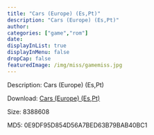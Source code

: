 ```yaml
---
title: "Cars (Europe) (Es,Pt)"
description: "Cars (Europe) (Es,Pt)"
author: 
categories: ["game","rom"]
date: 
displayInList: true
displayInMenu: false
dropCap: false
featuredImage: /img/miss/gamemiss.jpg
---
```


Description: Cars (Europe) (Es,Pt)

Download: <a style="text-decoration:underline;" href="https://mega.nz/#!bDQSWCKA!kt97ueearqEcQPYOxdc2NStpQE-mjwsVlw8QixCBYtg" target = "_blank" rel = "nofollow" > Cars (Europe) (Es,Pt)</a>

Size: 8388608

MD5: 0E9DF95D854D56A7BED63B79BAB40BC1

